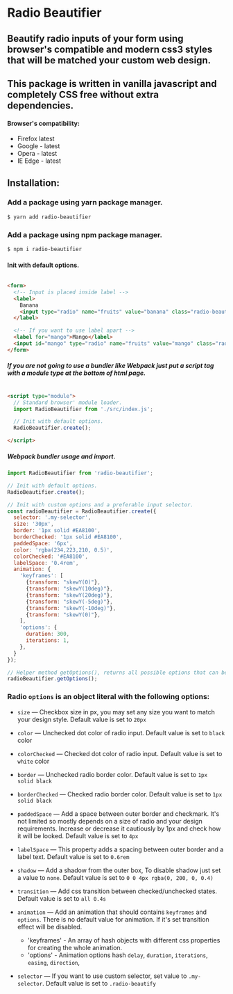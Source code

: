 # Radio Beautifier

## Beautify radio inputs of your form using browser's compatible and modern css3 styles that will be matched your custom web design.

## This package is written in vanilla javascript and completely CSS free without extra dependencies.

#### Browser's compatibility:

- Firefox latest
- Google - latest
- Opera - latest
- IE Edge - latest

## Installation:

### Add a package using yarn package manager.

```bash
$ yarn add radio-beautifier
``` 

### Add a package using npm package manager.

```bash
$ npm i radio-beautifier
```

#### Init with default options.

```html

<form>
  <!-- Input is placed inside label -->
  <label>
    Banana
    <input type="radio" name="fruits" value="banana" class="radio-beautify">
  </label>

  <!-- If you want to use label apart -->
  <label for="mango">Mango</label>
  <input id="mango" type="radio" name="fruits" value="mango" class="radio-beautify">
</form>
```

##### If you are not going to use a bundler like Webpack just put a script tag with a module type at the bottom of html page.

```html

<script type="module">
  // Standard browser' module loader.
  import RadioBeautifier from './src/index.js';

  // Init with default options.
  RadioBeautifier.create();

</script>
```

##### Webpack bundler usage and import.

```js
import RadioBeautifier from 'radio-beautifier';

// Init with default options.
RadioBeautifier.create();

// Init with custom options and a preferable input selector.
const radioBeautifier = RadioBeautifier.create({
  selector: '.my-selector',
  size: '30px',
  border: '1px solid #EA8100',
  borderChecked: '1px solid #EA8100',
  paddedSpace: '6px',
  color: 'rgba(234,223,210, 0.5)',
  colorChecked: '#EA8100',
  labelSpace: '0.4rem',
  animation: {
    'keyframes': [
      {transform: "skewY(0)"},
      {transform: "skewY(10deg)"},
      {transform: "skewY(20deg)"},
      {transform: "skewY(-5deg)"},
      {transform: "skewY(-10deg)"},
      {transform: "skewY(0)"},
    ],
    'options': {
      duration: 300,
      iterations: 1,
    },
  }
});

// Helper method getOptions(), returns all possible options that can be modified.
radioBeautifier.getOptions();
```

### Radio `options` is an object literal with the following options:

- `size` — Checkbox size in px, you may set any size you want to match your design style. Default value is set to `20px`

- `color` — Unchecked dot color of radio input. Default value is set to `black` color

- `colorChecked` — Checked dot color of radio input. Default value is set to `white`
  color

- `border` — Unchecked radio border color. Default value is set to `1px solid black`

- `borderChecked` — Checked radio border color. Default value is set to `1px solid black`

- `paddedSpace` — Add a space between outer border and checkmark. It's not limited so mostly depends on a size of
  radio and your design requirements. Increase or decrease it cautiously by 1px and check how it will be looked. Default value is set
  to `4px`

- `labelSpace` — This property adds a spacing between outer border and a label text. Default value is set to `0.6rem`

- `shadow` — Add a shadow from the outer box, To disable shadow just set a value to `none`. Default value
  is set to `0 0 4px rgba(0, 200, 0, 0.4)`

- `transition` — Add css transition between checked/unchecked states. Default value is set to `all 0.4s`

- `animation` — Add an animation that should contains `keyframes` and `options`. There is no default value for animation. If it's set transition effect will be disabled.
  - 'keyframes' - An array of hash objects with different css properties for creating the whole animation.
  - 'options' - Animation options hash `delay`, `duration`, `iterations`, `easing`, `direction`, 

- `selector` — If you want to use custom selector, set value to `.my-selector`. Default value is set
  to `.radio-beautify`